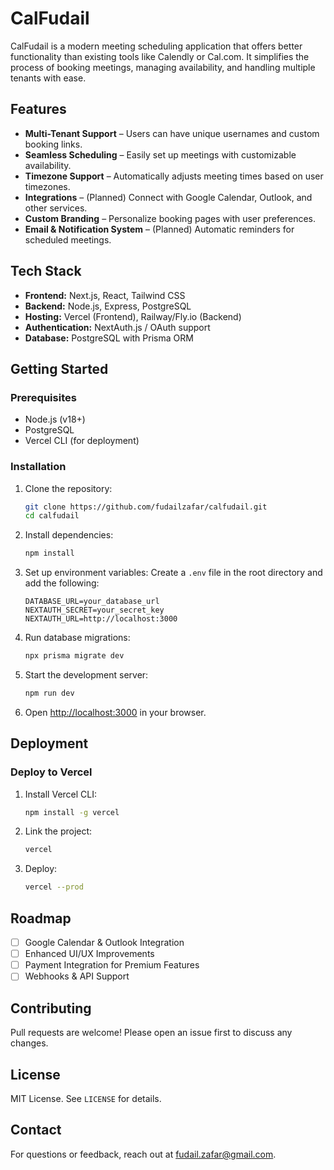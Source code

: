 # CalFudail

CalFudail is a modern meeting scheduling application that offers better functionality than existing tools like Calendly or Cal.com. It simplifies the process of booking meetings, managing availability, and handling multiple tenants with ease.

## Features

- **Multi-Tenant Support** – Users can have unique usernames and custom booking links.
- **Seamless Scheduling** – Easily set up meetings with customizable availability.
- **Timezone Support** – Automatically adjusts meeting times based on user timezones.
- **Integrations** – (Planned) Connect with Google Calendar, Outlook, and other services.
- **Custom Branding** – Personalize booking pages with user preferences.
- **Email & Notification System** – (Planned) Automatic reminders for scheduled meetings.

## Tech Stack

- **Frontend:** Next.js, React, Tailwind CSS
- **Backend:** Node.js, Express, PostgreSQL
- **Hosting:** Vercel (Frontend), Railway/Fly.io (Backend)
- **Authentication:** NextAuth.js / OAuth support
- **Database:** PostgreSQL with Prisma ORM

## Getting Started

### Prerequisites
- Node.js (v18+)
- PostgreSQL
- Vercel CLI (for deployment)

### Installation

1. Clone the repository:
   ```sh
   git clone https://github.com/fudailzafar/calfudail.git
   cd calfudail
   ```

2. Install dependencies:
   ```sh
   npm install
   ```

3. Set up environment variables:
   Create a `.env` file in the root directory and add the following:
   ```env
   DATABASE_URL=your_database_url
   NEXTAUTH_SECRET=your_secret_key
   NEXTAUTH_URL=http://localhost:3000
   ```

4. Run database migrations:
   ```sh
   npx prisma migrate dev
   ```

5. Start the development server:
   ```sh
   npm run dev
   ```

6. Open [http://localhost:3000](http://localhost:3000) in your browser.

## Deployment

### Deploy to Vercel
1. Install Vercel CLI:
   ```sh
   npm install -g vercel
   ```
2. Link the project:
   ```sh
   vercel
   ```
3. Deploy:
   ```sh
   vercel --prod
   ```

## Roadmap
- [ ] Google Calendar & Outlook Integration
- [ ] Enhanced UI/UX Improvements
- [ ] Payment Integration for Premium Features
- [ ] Webhooks & API Support

## Contributing
Pull requests are welcome! Please open an issue first to discuss any changes.

## License
MIT License. See `LICENSE` for details.

## Contact
For questions or feedback, reach out at [fudail.zafar@gmail.com](mailto:fudail.zafar@gmail.com).